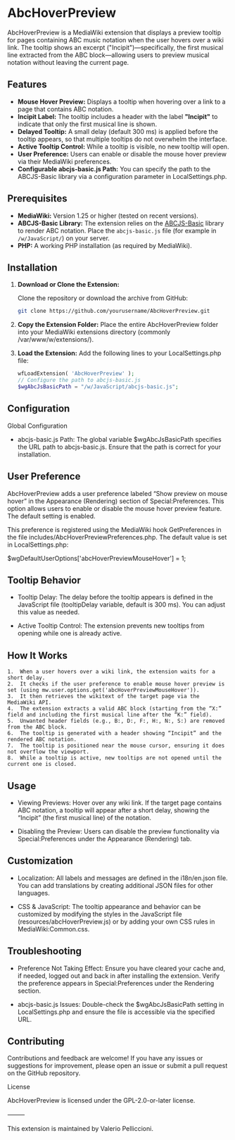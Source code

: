 # AbcHoverPreview

AbcHoverPreview is a MediaWiki extension that displays a preview tooltip for pages containing ABC music notation when the user hovers over a wiki link. The tooltip shows an excerpt ("Incipit")—specifically, the first musical line extracted from the ABC block—allowing users to preview musical notation without leaving the current page.

## Features

- **Mouse Hover Preview:** Displays a tooltip when hovering over a link to a page that contains ABC notation.
- **Incipit Label:** The tooltip includes a header with the label **"Incipit"** to indicate that only the first musical line is shown.
- **Delayed Tooltip:** A small delay (default 300 ms) is applied before the tooltip appears, so that multiple tooltips do not overwhelm the interface.
- **Active Tooltip Control:** While a tooltip is visible, no new tooltip will open.
- **User Preference:** Users can enable or disable the mouse hover preview via their MediaWiki preferences.
- **Configurable abcjs-basic.js Path:** You can specify the path to the ABCJS-Basic library via a configuration parameter in LocalSettings.php.

## Prerequisites

- **MediaWiki:** Version 1.25 or higher (tested on recent versions).
- **ABCJS-Basic Library:** The extension relies on the [ABCJS-Basic](https://github.com/paulrosen/abcjs) library to render ABC notation. Place the `abcjs-basic.js` file (for example in `/w/JavaScript/`) on your server.
- **PHP:** A working PHP installation (as required by MediaWiki).

## Installation

1. **Download or Clone the Extension:**

   Clone the repository or download the archive from GitHub:

   ```bash
   git clone https://github.com/yourusername/AbcHoverPreview.git

2.	**Copy the Extension Folder:**
Place the entire AbcHoverPreview folder into your MediaWiki extensions directory (commonly /var/www/w/extensions/).

3.	**Load the Extension:**
Add the following lines to your LocalSettings.php file:
	```php
	wfLoadExtension( 'AbcHoverPreview' );
	// Configure the path to abcjs-basic.js
	$wgAbcJsBasicPath = "/w/JavaScript/abcjs-basic.js";

## Configuration

Global Configuration

* abcjs-basic.js Path:
The global variable $wgAbcJsBasicPath specifies the URL path to abcjs-basic.js. Ensure that the path is correct for your installation.

## User Preference

AbcHoverPreview adds a user preference labeled “Show preview on mouse hover” in the Appearance (Rendering) section of Special:Preferences. This option allows users to enable or disable the mouse hover preview feature. The default setting is enabled.

This preference is registered using the MediaWiki hook GetPreferences in the file includes/AbcHoverPreviewPreferences.php. The default value is set in LocalSettings.php:

$wgDefaultUserOptions['abcHoverPreviewMouseHover'] = 1;

## Tooltip Behavior
* Tooltip Delay:
The delay before the tooltip appears is defined in the JavaScript file (tooltipDelay variable, default is 300 ms). You can adjust this value as needed.

* Active Tooltip Control:
The extension prevents new tooltips from opening while one is already active.

## How It Works
	1.	When a user hovers over a wiki link, the extension waits for a short delay.
	2.	It checks if the user preference to enable mouse hover preview is set (using mw.user.options.get('abcHoverPreviewMouseHover')).
	3.	It then retrieves the wikitext of the target page via the MediaWiki API.
	4.	The extension extracts a valid ABC block (starting from the “X:” field and including the first musical line after the “K:” field).
	5.	Unwanted header fields (e.g., B:, D:, F:, H:, N:, S:) are removed from the ABC block.
	6.	The tooltip is generated with a header showing “Incipit” and the rendered ABC notation.
	7.	The tooltip is positioned near the mouse cursor, ensuring it does not overflow the viewport.
	8.	While a tooltip is active, new tooltips are not opened until the current one is closed.

## Usage
* Viewing Previews:
Hover over any wiki link. If the target page contains ABC notation, a tooltip will appear after a short delay, showing the “Incipit” (the first musical line) of the notation.

* Disabling the Preview:
Users can disable the preview functionality via Special:Preferences under the Appearance (Rendering) tab.

## Customization

* Localization:
All labels and messages are defined in the i18n/en.json file. You can add translations by creating additional JSON files for other languages.

* CSS & JavaScript:
The tooltip appearance and behavior can be customized by modifying the styles in the JavaScript file (resources/abcHoverPreview.js) or by adding your own CSS rules in MediaWiki:Common.css.

## Troubleshooting
* Preference Not Taking Effect:
Ensure you have cleared your cache and, if needed, logged out and back in after installing the extension. Verify the preference appears in Special:Preferences under the Rendering section.

* abcjs-basic.js Issues:
Double-check the $wgAbcJsBasicPath setting in LocalSettings.php and ensure the file is accessible via the specified URL.

## Contributing

Contributions and feedback are welcome! If you have any issues or suggestions for improvement, please open an issue or submit a pull request on the GitHub repository.

License

AbcHoverPreview is licensed under the GPL-2.0-or-later license.

⸻

This extension is maintained by Valerio Pelliccioni.
